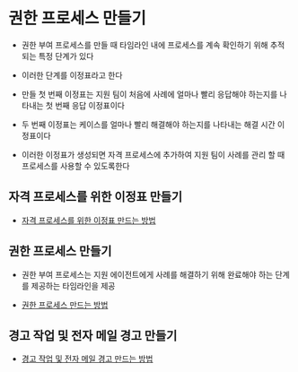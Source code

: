 # 권한 프로세스 만들기

 - 권한 부여 프로세스를 만들 때 타임라인 내에 프로세스를 계속 확인하기 위해 추적되는 특정 단계가 있다

 - 이러한 단계를 이정표라고 한다

 - 만들 첫 번째 이정표는 지원 팀이 처음에 사례에 얼마나 빨리 응답해야 하는지를 나타내는 첫 번째 응답 이정표이다

 - 두 번째 이정표는 케이스를 얼마나 빨리 해결해야 하는지를 나타내는 해결 시간 이정표이다

 - 이러한 이정표가 생성되면 자격 프로세스에 추가하여 지원 팀이 사례를 관리 할 때 프로세스를 사용할 수 있도록한다

## 자격 프로세스를 위한 이정표 만들기

 - [자격 프로세스를 위한 이정표 만드는 방법](https://trailhead.salesforce.com/ko/content/learn/projects/set-up-case-escalation-entitlements/create-entitlement-process?trailmix_creator_id=strailhead&trailmix_slug=prepare-for-your-salesforce-administrator-credential)

## 권한 프로세스 만들기

 - 권한 부여 프로세스는 지원 에이전트에게 사례를 해결하기 위해 완료해야 하는 단계를 제공하는 타임라인을 제공

 - [권한 프로세스 만드는 방법](https://trailhead.salesforce.com/ko/content/learn/projects/set-up-case-escalation-entitlements/create-entitlement-process?trailmix_creator_id=strailhead&trailmix_slug=prepare-for-your-salesforce-administrator-credential)

## 경고 작업 및 전자 메일 경고 만들기

 - [경고 작업 및 전자 메일 경고 만드는 방법](https://trailhead.salesforce.com/ko/content/learn/projects/set-up-case-escalation-entitlements/create-entitlement-process?trailmix_creator_id=strailhead&trailmix_slug=prepare-for-your-salesforce-administrator-credential)
